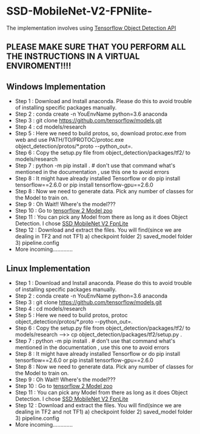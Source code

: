 # SSD-MobileNet-V2-FPNlite-

The implementation involves using <a href ="https://github.com/tensorflow/models/blob/master/research/object_detection/g3doc/tf2.md">Tensorflow Object Detection API</a>

## PLEASE MAKE SURE THAT YOU PERFORM ALL THE INSTRUCTIONS IN A VIRTUAL ENVIROMENT!!!!

## Windows Implementation

* Step 1 : Download and Install anaconda. Please do this to avoid trouble of installing specific packages manually.
* Step 2 : conda create -n YouEnvName python=3.6 anaconda
* Step 3 : git clone https://github.com/tensorflow/models.git
* Step 4 : cd models/research
* Step 5 : Here we need to build protos, so, download protoc.exe from web and use PATH/TO/PROTOC/protoc.exe object_detection/protos/*.proto --python_out=.
* Step 6 : Copy the setup.py file from object_detection/packages/tf2/ to models/research
* Step 7 : python -m pip install . # don't use that command what's mentioned in the documentation , use this one to avoid errors
* Step 8 : It might have already installed Tensorflow or do pip install tensorflow==2.6.0 or pip install tensorflow-gpu==2.6.0
* Step 8 : Now we need to generate data. Pick any number of classes for the Model to train on. 
* Step 9 : Oh Wait!! Where's the model???
* Step 10 : Go to  <a href="https://github.com/tensorflow/models/blob/master/research/object_detection/g3doc/tf2_detection_zoo.md">tensorflow 2 Model zoo </a>
* Step 11 : You can pick any Model from there as long as it does Object Detection. I chose <a href="http://download.tensorflow.org/models/object_detection/tf2/20200711/ssd_mobilenet_v2_fpnlite_640x640_coco17_tpu-8.tar.gz">SSD MobileNet V2 FpnLite </a>
* Step 12 : Download and extract the files. You will find(since we are dealing in TF2 and not TF1) a) checkpoint folder 2) saved_model folder 3) pipeline.config
* More incoming.............


## Linux Implementation

* Step 1 : Download and Install anaconda. Please do this to avoid trouble of installing specific packages manually.
* Step 2 : conda create -n YouEnvName python=3.6 anaconda
* Step 3 : git clone https://github.com/tensorflow/models.git
* Step 4 : cd models/research
* Step 5 : Here we need to build protos, protoc object_detection/protos/*.proto --python_out=.
* Step 6 : Copy the setup.py file from object_detection/packages/tf2/ to models/research -->> cp object_detection/packages/tf2/setup.py .
* Step 7 : python -m pip install . # don't use that command what's mentioned in the documentation , use this one to avoid errors
* Step 8 : It might have already installed Tensorflow or do pip install tensorflow==2.6.0 or pip install tensorflow-gpu==2.6.0
* Step 8 : Now we need to generate data. Pick any number of classes for the Model to train on. 
* Step 9 : Oh Wait!! Where's the model???
* Step 10 : Go to  <a href="https://github.com/tensorflow/models/blob/master/research/object_detection/g3doc/tf2_detection_zoo.md">tensorflow 2 Model zoo </a>
* Step 11 : You can pick any Model from there as long as it does Object Detection. I chose <a href="http://download.tensorflow.org/models/object_detection/tf2/20200711/ssd_mobilenet_v2_fpnlite_640x640_coco17_tpu-8.tar.gz">SSD MobileNet V2 FpnLite </a>
* Step 12 : Download and extract the files. You will find(since we are dealing in TF2 and not TF1) a) checkpoint folder 2) saved_model folder 3) pipeline.config
* More incoming.............
